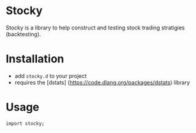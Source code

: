 # Stocky

Stocky is a library to help construct and testing stock trading stratigies (backtesting).

# Installation

- add `stocky.d` to your project
- requires the [dstats] (https://code.dlang.org/packages/dstats) library

# Usage

```dlang
import stocky;

```